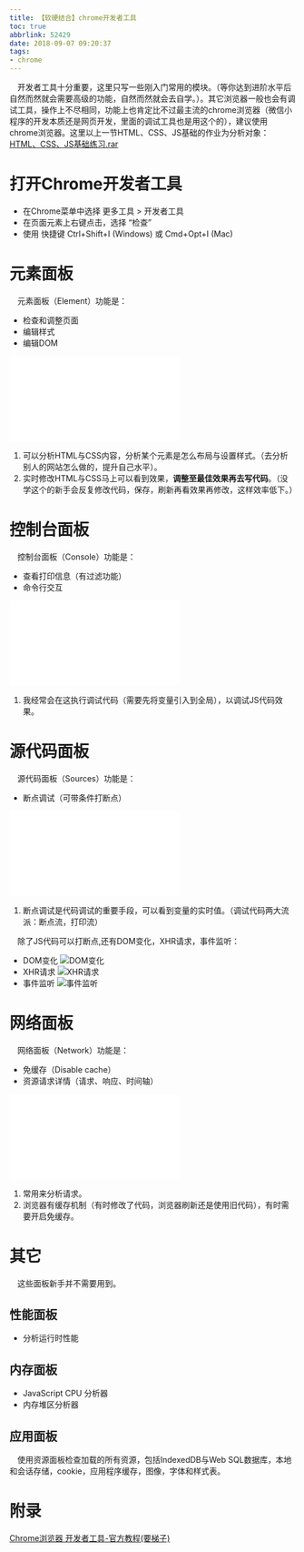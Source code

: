 ```yaml
---
title: 【软硬结合】chrome开发者工具
toc: true
abbrlink: 52429
date: 2018-09-07 09:20:37
tags:
- chrome
---
```

&emsp;开发者工具十分重要，这里只写一些刚入门常用的模块。（等你达到进阶水平后自然而然就会需要高级的功能，自然而然就会去自学。）。其它浏览器一般也会有调试工具，操作上不尽相同，功能上也肯定比不过最主流的chrome浏览器（微信小程序的开发本质还是网页开发，里面的调试工具也是用这个的），建议使用chrome浏览器。这里以上一节HTML、CSS、JS基础的作业为分析对象：[HTML、CSS、JS基础练习.rar](https://test-1251805228.file.myqcloud.com/%E7%A4%BA%E4%BE%8B%E4%BB%A3%E7%A0%81/HTML%E3%80%81CSS%E3%80%81JS%E5%9F%BA%E7%A1%80%E7%BB%83%E4%B9%A0.rar)
# 打开Chrome开发者工具
- 在Chrome菜单中选择 更多工具 > 开发者工具
- 在页面元素上右键点击，选择 “检查”
- 使用 快捷键 Ctrl+Shift+I (Windows) 或 Cmd+Opt+I (Mac)

# 元素面板
&emsp;元素面板（Element）功能是：
- 检查和调整页面
- 编辑样式
- 编辑DOM

<iframe src="//player.bilibili.com/player.html?bvid=BV1mp4y1t7YT&page=1" scrolling="no" border="0" frameborder="no" framespacing="0" allowfullscreen="true" class="bilibili-video"> </iframe>


1. 可以分析HTML与CSS内容，分析某个元素是怎么布局与设置样式。（去分析别人的网站怎么做的，提升自己水平）。
2. 实时修改HTML与CSS马上可以看到效果，__调整至最佳效果再去写代码__。（没学这个的新手会反复修改代码，保存，刷新再看效果再修改，这样效率低下。）

# 控制台面板
&emsp;控制台面板（Console）功能是：
- 查看打印信息（有过滤功能）
- 命令行交互

<iframe src="//player.bilibili.com/player.html?bvid=BV1rB4y1A7bk&page=1" scrolling="no" border="0" frameborder="no" framespacing="0" allowfullscreen="true" class="bilibili-video"> </iframe>

1. 我经常会在这执行调试代码（需要先将变量引入到全局），以调试JS代码效果。

# 源代码面板
&emsp;源代码面板（Sources）功能是：
- 断点调试（可带条件打断点）

<iframe src="//player.bilibili.com/player.html?bvid=BV1to4y1f7EE&page=1" scrolling="no" border="0" frameborder="no" framespacing="0" allowfullscreen="true" class="bilibili-video"> </iframe>

1. 断点调试是代码调试的重要手段，可以看到变量的实时值。（调试代码两大流派：断点流，打印流）

&emsp;除了JS代码可以打断点,还有DOM变化，XHR请求，事件监听：
- DOM变化
![DOM变化](/blog/blog_images/DOM变化.webp)
- XHR请求
![XHR请求](/blog/blog_images/XHR请求.webp)
- 事件监听
![事件监听](/blog/blog_images/事件监听.webp)

# 网络面板
&emsp;网络面板（Network）功能是：
- 免缓存（Disable cache）
- 资源请求详情（请求、响应、时间轴）

<iframe src="//player.bilibili.com/player.html?bvid=BV1o54y1L7RP&page=1" scrolling="no" border="0" frameborder="no" framespacing="0" allowfullscreen="true" class="bilibili-video"> </iframe>

1. 常用来分析请求。
2. 浏览器有缓存机制（有时修改了代码，浏览器刷新还是使用旧代码），有时需要开启免缓存。
# 其它
&emsp;这些面板新手并不需要用到。
## 性能面板
- 分析运行时性能
## 内存面板
- JavaScript CPU 分析器
- 内存堆区分析器
## 应用面板
&emsp;使用资源面板检查加载的所有资源，包括IndexedDB与Web SQL数据库，本地和会话存储，cookie，应用程序缓存，图像，字体和样式表。
# 附录
[Chrome浏览器 开发者工具-官方教程(要梯子)](https://developers.google.com/web/tools/chrome-devtools/?hl=zh-cn)